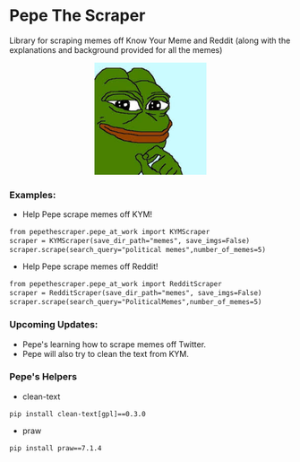 # Pepe The Scraper

Library for scraping memes off Know Your Meme and Reddit (along with the explanations and background provided for all the memes)


<p align="center">
  <img width="200" height="200" src="misc/images/pepe_the_frog.jpg">
</p>

### Examples:

- Help Pepe scrape memes off KYM!

```
from pepethescraper.pepe_at_work import KYMScraper
scraper = KYMScraper(save_dir_path="memes", save_imgs=False)
scraper.scrape(search_query="political memes",number_of_memes=5)
```

- Help Pepe scrape memes off Reddit!

```
from pepethescraper.pepe_at_work import RedditScraper
scraper = RedditScraper(save_dir_path="memes", save_imgs=False)
scraper.scrape(search_query="PoliticalMemes",number_of_memes=5)
```

### Upcoming Updates:

- Pepe's learning how to scrape memes off Twitter.
- Pepe will also try to clean the text from KYM.

### Pepe's Helpers

- clean-text

```
pip install clean-text[gpl]==0.3.0
```
- praw
```
pip install praw==7.1.4
```

